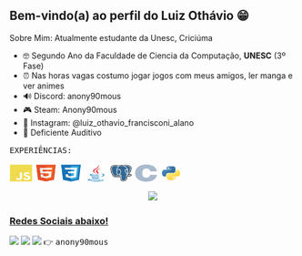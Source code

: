 ## Bem-vindo(a) ao perfil do Luiz Othávio 😁
<p>Sobre Mim: Atualmente estudante da Unesc, Criciúma</p>
<ul>
 <li>🤓 Segundo Ano da Faculdade de Ciencia da Computação, <strong>UNESC</strong> (3º Fase)</li>
 <li>⏰ Nas horas vagas costumo jogar jogos com meus amigos, ler manga e ver animes</li>
 <li>🔊 Discord: anony90mous</li>
 <li>🎮 Steam: Anony90mous</li>
 <li>📸 Instagram: @luiz_othavio_francisconi_alano</li>
 <li>🦻 Deficiente Auditivo</li>
</ul>
<kbd>EXPERIÊNCIAS:</kbd>
<div style="display: inline_block"><br>
  <img align="center" alt="Js" height="30" width="40" src="https://raw.githubusercontent.com/devicons/devicon/master/icons/javascript/javascript-plain.svg">
  <img align="center" alt="HTML" height="30" width="40" src="https://raw.githubusercontent.com/devicons/devicon/master/icons/html5/html5-original.svg">
  <img align="center" alt="CSS" height="30" width="40" src="https://raw.githubusercontent.com/devicons/devicon/master/icons/css3/css3-original.svg">
  <img align="center" alt="CSS" height="30" width="40" src="https://raw.githubusercontent.com/devicons/devicon/master/icons/java/java-original.svg">
  <img align="center" alt="CSS" height="30" width="40" src="https://raw.githubusercontent.com/devicons/devicon/master/icons/postgresql/postgresql-original.svg">
  <img align="center" alt="CSS" height="30" width="40" src="https://raw.githubusercontent.com/devicons/devicon/master/icons/c/c-original.svg">
 <img align="center" alt="CSS" height="30" width="40" src="https://raw.githubusercontent.com/devicons/devicon/master/icons/python/python-original.svg">
</div>
 
<br>
    
 <div align="center">
   <a href="https://github.com/Anony90Mous">
   <img height="180em" src="https://github-readme-stats.vercel.app/api/top-langs/?username=Anony90Mous&layout=compact&langs_count=6&theme=tokyonight"/>
</div>
 
### Redes Sociais abaixo!
 
<div> 
  <a href="https://www.instagram.com/luiz_othavio_francisconi_alano/" target="_blank"><img src="https://img.shields.io/badge/-Instagram-%23E4405F?style=for-the-badge&logo=instagram&logoColor=white" target="_blank"></a>
  <a href = "luizothaviofranalano@gmail.com"><img src="https://img.shields.io/badge/-Gmail-%23333?style=for-the-badge&logo=gmail&logoColor=white" target="_blank"></a>
  <a href="dc" target="_blank"><img src="https://img.shields.io/badge/Discord-7289DA?style=for-the-badge&logo=discord&logoColor=white" target="_blank"></a> 👉 <kbd>anony90mous</kbd>
  
  <!--<a href="likednin" target="_blank"><img src="https://img.shields.io/badge/-LinkedIn-%230077B5?style=for-the-badge&logo=linkedin&logoColor=white" target="_blank"></a>-->
</div>
